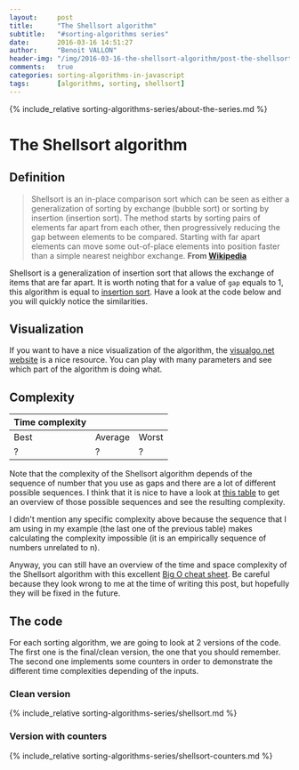 ```yaml
---
layout:     post
title:      "The Shellsort algorithm"
subtitle:   "#sorting-algorithms series"
date:       2016-03-16 14:51:27
author:     "Benoit VALLON"
header-img: "/img/2016-03-16-the-shellsort-algorithm/post-the-shellsort-algorithm.jpg"
comments:   true
categories: sorting-algorithms-in-javascript
tags:       [algorithms, sorting, shellsort]
---
```


{% include_relative sorting-algorithms-series/about-the-series.md %}

# The Shellsort algorithm

## Definition

> Shellsort is an in-place comparison sort which can be seen as either a generalization of sorting by exchange (bubble sort) or sorting by insertion (insertion sort). The method starts by sorting pairs of elements far apart from each other, then progressively reducing the gap between elements to be compared. Starting with far apart elements can move some out-of-place elements into position faster than a simple nearest neighbor exchange.
**From [Wikipedia](https://en.wikipedia.org/wiki/Shellsort)**

Shellsort is a generalization of insertion sort that allows the exchange of items that are far apart. It is worth noting that for a value of `gap` equals to 1, this algorithm is equal to [insertion sort](/sorting-algorithms-in-javascript/the-insertion-sort-algorithm). Have a look at the code below and you will quickly notice the similarities.

## Visualization

If you want to have a nice visualization of the algorithm, the [visualgo.net website](https://visualgo.net/en/sorting) is a nice resource. You can play with many parameters and see which part of the algorithm is doing what.

## Complexity

Time complexity |||
--- | --- | ---
Best|Average|Worst
? | ? | ?

Note that the complexity of the Shellsort algorithm depends of the sequence of number that you use as gaps and there are a lot of different possible sequences. I think that it is nice to have a look at [this table](https://en.wikipedia.org/wiki/Shellsort#Gap_sequences) to get an overview of those possible sequences and see the resulting complexity.

I didn't mention any specific complexity above because the sequence that I am using in my example (the last one of the previous table) makes calculating the complexity impossible (it is an empirically sequence of numbers unrelated to n).

Anyway, you can still have an overview of the time and space complexity of the Shellsort algorithm with this excellent [Big O cheat sheet](http://bigocheatsheet.com/). Be careful because they look wrong to me at the time of writing this post, but hopefully they will be fixed in the future.

## The code

For each sorting algorithm, we are going to look at 2 versions of the code. The first one is the final/clean version, the one that you should remember. The second one implements some counters in order to demonstrate the different time complexities depending of the inputs.

### Clean version

{% include_relative sorting-algorithms-series/shellsort.md %}

### Version with counters

{% include_relative sorting-algorithms-series/shellsort-counters.md %}
